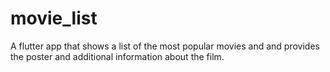 # movie_list

A flutter app that shows a list of the most popular movies and and provides the poster and additional information about the film.

